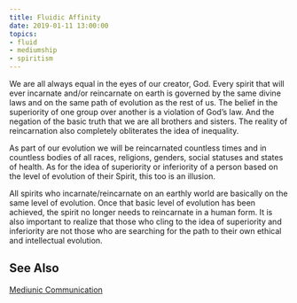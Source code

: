 ```yaml
---
title: Fluidic Affinity
date: 2019-01-11 13:00:00
topics: 
- fluid
- mediumship
- spiritism
---
```


We are all always equal in the eyes of our creator, God. Every spirit that will
ever incarnate and/or reincarnate on earth is governed by the same divine laws
and on the same path of evolution as the rest of us. The belief in the
superiority of one group over another is a violation of God’s law. And the
negation of the basic truth that we are all brothers and sisters. The reality
of reincarnation also completely obliterates the idea of inequality.

As part of our evolution we will be reincarnated countless times and in
countless bodies of all races, religions, genders, social statuses and states
of health. As for the idea of superiority or inferiority of a person based on
the level of evolution of their Spirit, this too is an illusion.

All spirits who incarnate/reincarnate on an earthly world are basically on the
same level of evolution. Once that basic level of evolution has been achieved,
the spirit no longer needs to reincarnate in a human form. It is also important
to realize that those who cling to the idea of superiority and inferiority are
not those who are searching for the path to their own ethical and intellectual
evolution.

## See Also
[Mediunic Communication](/spiritism/mediumship/communication)



